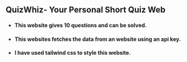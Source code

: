 ## QuizWhiz- Your Personal Short Quiz Web

- #### This website gives 10 questions and can be solved.
- #### This websites fetches the data from an website using an api key.

- #### I have used tailwind css to style this website.
